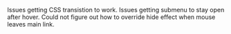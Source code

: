 Issues getting CSS transistion to work. 
Issues getting submenu to stay open after hover. Could not figure out how to override hide effect when mouse leaves main link.
